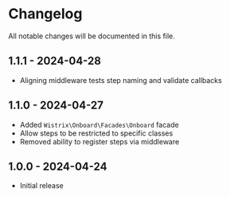 # Changelog

All notable changes will be documented in this file.

## 1.1.1 - 2024-04-28

- Aligning middleware tests step naming and validate callbacks

## 1.1.0 - 2024-04-27

- Added `Wistrix\Onboard\Facades\Onboard` facade
- Allow steps to be restricted to specific classes
- Removed ability to register steps via middleware

## 1.0.0 - 2024-04-24

- Initial release
